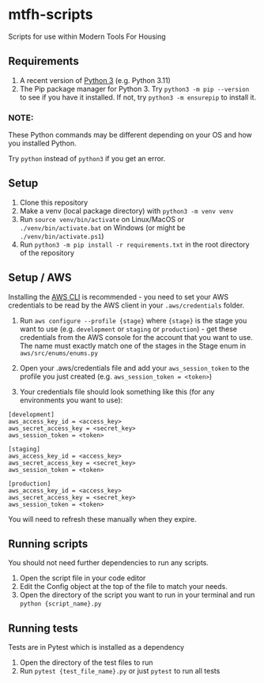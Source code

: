 # mtfh-scripts
Scripts for use within Modern Tools For Housing

## Requirements
1. A recent version of [Python 3](https://www.python.org/downloads/) (e.g. Python 3.11)
2. The Pip package manager for Python 3. Try `python3 -m pip --version` to see if you have it installed. If not, try `python3 -m ensurepip` to install it.

### NOTE: 
These Python commands may be different depending on your OS and how you installed Python. 

Try `python` instead of `python3` if you get an error.

## Setup
1. Clone this repository
2. Make a venv (local package directory) with `python3 -m venv venv`
3. Run `source venv/bin/activate` on Linux/MacOS or `./venv/bin/activate.bat` on Windows (or might be `./venv/bin/activate.ps1`)
4. Run `python3 -m pip install -r requirements.txt` in the root directory of the repository

## Setup / AWS
Installing the [AWS CLI](https://docs.aws.amazon.com/cli/latest/userguide/install-cliv2.html) is recommended - 
you need to set your AWS credentials to be read by the AWS client in your `.aws/credentials` folder.
1. Run `aws configure --profile {stage}` where `{stage}` is the stage you want to use 
(e.g. `development` or `staging` or `production`) - get these credentials from the AWS console for the account that you want to use. 
The name must exactly match one of the stages in the Stage enum in `aws/src/enums/enums.py`
2. Open your .aws/credentials file and add your `aws_session_token` to the profile you just created (e.g. `aws_session_token = <token>`)

3. Your credentials file should look something like this (for any environments you want to use):
```
[development]
aws_access_key_id = <access_key>
aws_secret_access_key = <secret_key>
aws_session_token = <token>

[staging]
aws_access_key_id = <access_key>
aws_secret_access_key = <secret_key>
aws_session_token = <token>

[production]
aws_access_key_id = <access_key>
aws_secret_access_key = <secret_key>
aws_session_token = <token>
```
You will need to refresh these manually when they expire.

## Running scripts
You should not need further dependencies to run any scripts.
1. Open the script file in your code editor
2. Edit the Config object at the top of the file to match your needs.
3. Open the directory of the script you want to run in your terminal and run `python {script_name}.py`

## Running tests
Tests are in Pytest which is installed as a dependency
1. Open the directory of the test files to run
2. Run `pytest {test_file_name}.py` or just `pytest` to run all tests
